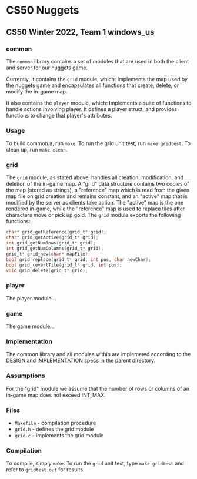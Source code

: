 # CS50 Nuggets
## CS50 Winter 2022, Team 1 windows_us

### common

The `common` library contains a set of modules that are used in both the client and server for our nuggets game. 

Currently, it contains the `grid` module, which: 
Implements the map used by the nuggets game and encapsulates all functions that create, delete, or modify the in-game map.

It also contains the `player` module, which:
Implements a suite of functions to handle actions involving player. It defines a player struct, and provides functions to change that player's attributes.

### Usage

To build common.a, run `make`.
To run the grid unit test, run `make gridtest`.
To clean up, run `make clean`.

### grid

The `grid` module, as stated above, handles all creation, modification, and deletion of the in-game map. A "grid" data structure contains two copies of the map (stored as strings), a "reference" map which is read from the given map file on grid creation and remains constant, and an "active" map that is modified by the server as clients take action. The "active" map is the one rendered in-game, while the "reference" map is used to replace tiles after characters move or pick up gold. The `grid` module exports the following functions:

```c
char* grid_getReference(grid_t* grid);
char* grid_getActive(grid_t* grid);
int grid_getNumRows(grid_t* grid);
int grid_getNumColumns(grid_t* grid);
grid_t* grid_new(char* mapFile);
bool grid_replace(grid_t* grid, int pos, char newChar);
bool grid_revertTile(grid_t* grid, int pos);
void grid_delete(grid_t* grid);

```

### player

The player module...

### game

The game module...

### Implementation

The common library and all modules within are implemeted according to the DESIGN and IMPLEMENTATION specs in the parent directory. 

### Assumptions

For the "grid" module we assume that the number of rows or columns of an in-game map does not exceed INT_MAX.

### Files

* `Makefile` - compilation procedure
* `grid.h` - defines the grid module
* `grid.c` - implements the grid module

### Compilation

To compile, simply `make`.
To run the `grid` unit test, type `make gridtest` and refer to `gridtest.out` for results.
